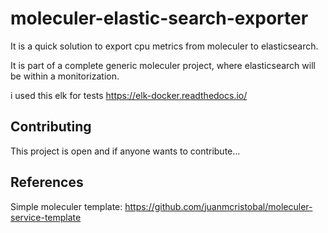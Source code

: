 # moleculer-elastic-search-exporter

It is a quick solution to export cpu metrics from moleculer to elasticsearch.

It is part of a complete generic moleculer project, where elasticsearch will be within a monitorization.

i used this elk for tests https://elk-docker.readthedocs.io/


## Contributing
This project is open and if anyone wants to contribute...

## References
Simple moleculer template: https://github.com/juanmcristobal/moleculer-service-template